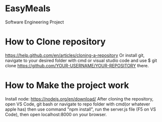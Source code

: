 # EasyMeals
Software Engineering Project

# How to Clone repository
https://help.github.com/en/articles/cloning-a-repository
Or install git, navigate to your desired folder with cmd or visual studio code and use $ git clone https://github.com/YOUR-USERNAME/YOUR-REPOSITORY there.

# How to Make the project work
Install node: https://nodejs.org/en/download/
After cloning the repository, open VS Code, git bash or navigate to repo folder with cmd(or whatever apple has) then use command "npm install", run the server.js file (F5 on VS Code), then open localhost:8000 on your browser.
